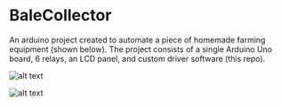 # BaleCollector
An arduino project created to automate a piece of homemade farming equipment (shown below). The project consists of a single Arduino Uno board, 6 relays, an LCD panel, and custom driver software (this repo).

![alt text](https://i.imgur.com/t25SUmL.jpg)

![alt text](https://i.imgur.com/QJbb2hS.jpg)